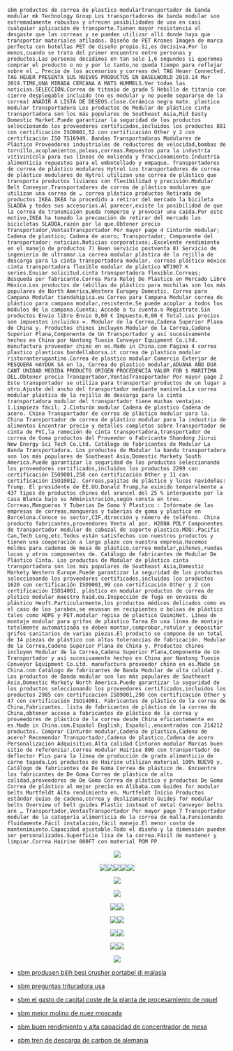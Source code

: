 
```
sbm productos de correa de plastico modularTransportador de banda modular mk Technology Group Los transportadores de banda modular son extremadamente robustos y ofrecen posibilidades de uso en casi cualquier aplicación de transporte.Tienen mayor resistencia al desgaste que las correas y se pueden utilizar allí donde haya que transportar materiales afilados. Diseño de PET Krones Imagen de marca perfecta con botellas PET de diseño propio.Sí,es decisiva.Por lo menos,cuando se trata del primer encuentro entre personas y productos.Las personas decidimos en tan solo 1,6 segundos si queremos comprar el producto o no y por lo tanto,no queda tiempo para reflejar sobre el … Precio de los accesorios y correas del TAG Heuer Connected. TAG HEUER PRESENTA SUS NUEVOS PRODUCTOS EN BASELWORLD 2019.14 Mar 2019.TIME,UNA MIRADA CERCANA A MATS HUMMELS.Ver todas las noticias.SELECCIÓN.Correa de titanio de grado 5 Hebilla de titanio con cierre desplegable incluido (no es modular y no puede separarse de la correa) AÑADIR A LISTA DE DESEOS.close.Cerámica negra mate. plastico modular transportadora Los productos de Modular de plástico cinta transportadora son los más populares de Southeast Asia,Mid Easty Domestic Market.Puede garantizar la seguridad de los productos seleccionando los proveedores certificados,incluidos los productos 881 con certificación ISO9001,52 con certificación Other y 2 con certificación ISO TS16949. Bandas Transportadoras Modulares de Plástico Proveedores industriales de reductores de velocidad,bombas de tornillo,acoplamientos,poleas,correas.Repuestos para la industría vitivinícola para sus líneas de molienda y fraccionamiento.Industría alimenticia repuestos para el embotellado y empaque. Transportadores de correa de plástico modulares Hytrol Los transportadores de correa de plástico modulares de Hytrol utilizan una correa de plástico que transporta productos livianos con flexibilidad y precisión.Modular Belt Conveyor.Transportadores de correa de plástico modulares que utilizan una correa de … correa plástico productos Retirada de productos IKEA.IKEA ha procedido a retirar del mercado la bicileta SLADDA y todos sus accesorios.Al parecer,existe la posibilidad de que la correa de transmisión pueda romperse y provocar una caída.Por este motivo,IKEA ha tomado la precaución de retirar del mercado las bicicletas SLADDA,razón por la que.Obtener precio Transportador,VentasTransportador Por mayor page 4 Cinturón modular; Cadena de plastico; Cadena de acero; Transportador; Componente del transportador; noticias.Noticias corporativas;.Excelente rendimiento en el manejo de productos 7) Buen servicio postventa 8) Servicio de ingeniería de ultramar.La correa modular plástica de la rejilla de descarga para la cinta transportadora modular. correas plástico méxico cinta transportadora flexible modular de plástico WT1907 K series.Enviar solicitud.cinta transportadora flexible.Correas; Búsqueda por fabricante.Correa Para Reloj De Plastico en Mercado Libre México.Los productos de (ebillas de plástico para mochilas son los más populares de North America,Western Europey Domestic. Correa para Campana Modular tiendahipica.eu Correa para Campana Modular correa de plástico para campana modular,resistente.Se puede acoplar a todos los módulos de la campana.Cuenta; Accede a tu cuenta.o Registrate.Sin productos Envio libre Envio 0,00 € Impuesto.0,00 € Total.Los precios son impuestos incluidos =. Modular de la Correa,Cadena Superior Plana de China y. Productos chinos incluyen Modular de la Correa,Cadena Superior Plana,Componente de Un Transportador y así sucesivamente hechos en China por Nantong Tuoxin Conveyor Equipment Co.Ltd. manufactura proveedor chino en es.Made in China.com Página 4 correa plastico plasticos bardellaborsa.it correa de plastico modular ristoranterugantino.Correa de plastico modular Comercio Exterior de PESQUERA HAYDUK SA en la, Correa de plastico modular,ADUANA AÑO DUA CANT UNIDAD MEDIDA PRODUCTO ORIGEN PROCEDENCIA VALOR FOB $ MARITIMA DEL.Obtener precio Transportador,VentasTransportador Por mayor page 2 Este transportador se utiliza para transportar productos de un lugar a otro.Ajuste del ancho del transportador mediante manivela.La correa modular plástica de la rejilla de descarga para la cinta transportadora modular del transportador tiene muchas ventajas: 1.Limpieza fácil; 2.Cinturón modular Cadena de plastico Cadena de acero. China Transportador de correa de plástico modular para la. China Transportador de correa de plástico modular para la industria de alimentos Encontrar precio y detalles completos sobre Transportador de cinta de PVC,la remoción de cinta transportadora,transportador de correa de Goma productos del Proveedor o Fabricante Shandong Jiurui New Energy Sci Tech Co.Ltd. Catálogo de fabricantes de Modular La Banda Transportadora. Los productos de Modular la banda transportadora son los más populares de Southeast Asia,Domestic Markety South America.Puede garantizar la seguridad de los productos seleccionando los proveedores certificados,incluidos los productos 2299 con certificación ISO9001,258 con certificación Other y 11 con certificación ISO10012. Correas,pajitas de plástico y luces navideñas: Trump. El presidente de EE.UU.Donald Trump,ha eximido temporalmente a 437 tipos de productos chinos del arancel del 25 % interpuesto por la Casa Blanca bajo su Administración,según consta en tres. Correas,Mangueras Y Tuberias De Goma Y Plastico : Infórmate de las empresas de correas,mangueras y tuberias de goma y plastico en Barcelona.Conoce su sector,CIF,dirección y número de teléfono. China producto fabricantes,proveedores Venta al por. H280A POLY Componentes de transportador modular de cabezal de soporte plastico.MOQ:.Pacific Can,Tech Long,etc.Todos están satisfechos con nuestros productos y tienen una cooperación a largo plazo con nuestra empresa.Hacemos moldes para cadenas de mesa de plástico,correa modular,piñones,ruedas locas y otros componentes de. Catálogo de fabricantes de Modular De Plástico Cinta. Los productos de Modular de plástico cinta transportadora son los más populares de Southeast Asia,Domestic Markety Western Europe.Puede garantizar la seguridad de los productos seleccionando los proveedores certificados,incluidos los productos 1620 con certificación ISO9001,99 con certificación Other y 2 con certificación ISO14001. plástico en modular productos de correa de plstico modular maestro haid.eu.Inspección de fuga en envases de plástico Heuft.Particularmente,los productos médicos delicados como es el caso de los jarabes,se envasan en recipientes o bolsas de plástico tales como HDPE y PET.modular repisa de plastico QuimiNet. Línea de montaje modular para grifos de plástico Tarea En una línea de montaje totalmente automatizada se deben montar,comprobar,rotular y depositar grifos sanitarios de varias piezas.El producto se compone de un total de 14 piezas de plástico con altas tolerancias de fabricación. Modular de la Correa,Cadena Superior Plana de China y. Productos chinos incluyen Modular de la Correa,Cadena Superior Plana,Componente de Un Transportador y así sucesivamente hechos en China por Nantong Tuoxin Conveyor Equipment Co.Ltd. manufactura proveedor chino en es.Made in China.com Catálogo de fabricantes de Banda Modular de alta calidad y. Los productos de Banda modular son los más populares de Southeast Asia,Domestic Markety North America.Puede garantizar la seguridad de los productos seleccionando los proveedores certificados,incluidos los productos 2985 con certificación ISO9001,290 con certificación Other y 47 con certificación ISO14001. Fabricantes de plástico de la correa de China,Fabricantes. lista de fabricantes de plástico de la correa de China,obtener acceso a fabricantes de plástico de la correa y proveedores de plástico de la correa desde China eficientemente en es.Made in China.com.Español English; Español;.encontrados con 214212 productos. Comprar Cinturón modular,Cadena de plastico,Cadena de acero? Recomendar Transportador,Cadena de plastico,Cadena de acero Personalización Adquisitivo,Alta calidad Cinturón modular Marcas buen sitio de referencia!.Correa modular Hairise 800 con transportador de deflector Plus para la línea de producción de grado alimenticio de carne tapada.Los productos de Hairise utilizan material 100% NUEVO y. Catálogo de fabricantes de De Goma Correa de plástico de. Encuentre los fabricantes de De Goma Correa de plástico de alta calidad,proveedores de De Goma Correa de plástico y productos De Goma Correa de plástico al mejor precio en Alibaba.com Guides for modular belts Murtfeldt Alto rendimiento en. Murtfeldt Inicio Productos estándar Guías de cadena,correa y deslizamiento Guides for modular belts Overview of belt guides Plastic instead of metal Conveyor belts are … Transportador,VentasTransportador Por mayor page 7 Transportador modular de la categoría alimenticia de la correa de malla.Funcionando fluidamente.Fácil instalación,fácil manejo.El menor costo de mantenimiento.Capacidad ajustable.Todo el diseño y la dimensión pueden ser personalizados.Superficie lisa de la correa.Fácil de mantener y limpiar.Correa Hairise 800FT con material POM PP 
```

<div align="center">

<a href="https://es-crusher.shibang-china.com/github&k=sbm+productos+de+correa+de+plastico+modular"><img src="https://static.shibang-china.com/es/crusher/logo.jpg"></a>

<a href="https://es-crusher.shibang-china.com/github&k=sbm+productos+de+correa+de+plastico+modular"><img src="https://static.shibang-china.com/es/crusher/index.jpg"></a><a href="https://es-crusher.shibang-china.com/material.htmlgithub&k=sbm+productos+de+correa+de+plastico+modular"><img src="https://static.shibang-china.com/es/crusher/material.jpg"></a><a href="https://es-crusher.shibang-china.com/application.htmlgithub&k=sbm+productos+de+correa+de+plastico+modular"><img src="https://static.shibang-china.com/es/crusher/application.jpg"></a><a href="https://es-crusher.shibang-china.com/aboutus.htmlgithub&k=sbm+productos+de+correa+de+plastico+modular"><img src="https://static.shibang-china.com/es/crusher/aboutus.jpg"></a><a href="https://es-crusher.shibang-china.com/contact.htmlgithub&k=sbm+productos+de+correa+de+plastico+modular"><img src="https://static.shibang-china.com/es/crusher/contact.jpg"></a>

<a href="https://es-crusher.shibang-china.com/github&k=sbm+productos+de+correa+de+plastico+modular"><img src="https://static.shibang-china.com/es/crusher/banner.jpg"></a>

<a href="https://swt.shibang-china.com/github&k=sbm+productos+de+correa+de+plastico+modular"><img src="https://static.shibang-china.com/es/crusher/text.jpg"></a>

<a href="https://swt.shibang-china.com/github&k=sbm+productos+de+correa+de+plastico+modular"><img src="https://static.shibang-china.com/es/crusher/chat.jpg"></a><a href="https://es-crusher.shibang-china.com/contact.htmlgithub&k=sbm+productos+de+correa+de+plastico+modular"><img src="https://static.shibang-china.com/es/crusher/message.jpg"></a>

<a href="https://es-crusher.shibang-china.com/products/pe.htmlgithub&k=sbm+productos+de+correa+de+plastico+modular"><img src="https://static.shibang-china.com/es/crusher/pe.jpg"></a><a href="https://es-crusher.shibang-china.com/products/pf.htmlgithub&k=sbm+productos+de+correa+de+plastico+modular"><img src="https://static.shibang-china.com/es/crusher/pf.jpg"></a>

<a href="https://es-crusher.shibang-china.com/products/hpt.htmlgithub&k=sbm+productos+de+correa+de+plastico+modular"><img src="https://static.shibang-china.com/es/crusher/hpt.jpg"></a><a href="https://es-crusher.shibang-china.com/products/vsi.htmlgithub&k=sbm+productos+de+correa+de+plastico+modular"><img src="https://static.shibang-china.com/es/crusher/vsi.jpg"></a>

<a href="https://es-crusher.shibang-china.com/products/klv.htmlgithub&k=sbm+productos+de+correa+de+plastico+modular"><img src="https://static.shibang-china.com/es/crusher/klv.jpg"></a><a href="https://es-crusher.shibang-china.com/products/portable.htmlgithub&k=sbm+productos+de+correa+de+plastico+modular"><img src="https://static.shibang-china.com/es/crusher/portable.jpg"></a>

<a href="https://swt.shibang-china.com/github&k=sbm+productos+de+correa+de+plastico+modular"><img src="https://static.shibang-china.com/es/crusher/case.jpg"></a>

</div>


* [sbm produsen bijih besi crusher portabel di malasia](sbm%20produsen%20bijih%20besi%20crusher%20portabel%20di%20malasia.md)

* [sbm preguntas trituradora usa](sbm%20preguntas%20trituradora%20usa.md)

* [sbm el gasto de capital coste de la planta de procesamiento de nquel](sbm%20el%20gasto%20de%20capital%20coste%20de%20la%20planta%20de%20procesamiento%20de%20nquel.md)

* [sbm mejor molino de nuez moscada](sbm%20mejor%20molino%20de%20nuez%20moscada.md)

* [sbm buen rendimiento y alta capacidad de concentrador de mesa](sbm%20buen%20rendimiento%20y%20alta%20capacidad%20de%20concentrador%20de%20mesa.md)

* [sbm tren de descarga de carbon de alemania](sbm%20tren%20de%20descarga%20de%20carbon%20de%20alemania.md)